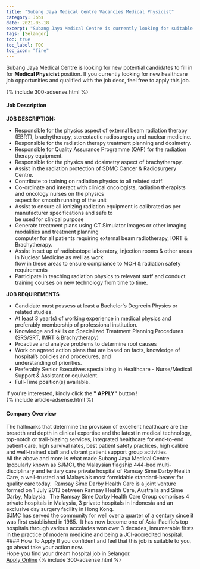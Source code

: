 ```yaml
---
title: "Subang Jaya Medical Centre Vacancies Medical Physicist" 
category: Jobs 
date: 2021-05-18 
excerpt: "Subang Jaya Medical Centre is currently looking for suitable person to fill in the Medical Physicist which positioned at Selangor" 
tags: [Selangor] 
toc: true 
toc_label: TOC 
toc_icon: "fire" 
--- 
```


<p>Subang Jaya Medical Centre is looking for new potential candidates to fill in for <b>Medical Physicist</b> position. If you currently looking for new healthcare job opportunities and qualified with the job desc, feel free to apply this job.
</p>{% include 300-adsense.html %} 
<div><div><h4>Job Description</h4></div><div><div><span><div><div><strong>JOB DESCRIPTION:</strong></div><ul><li>Responsible for the physics aspect of external beam radiation therapy (EBRT), brachytherapy, stereotactic radiosurgery and nuclear medicine.</li><li>Responsible for the radiation therapy treatment planning and dosimetry.</li><li>Responsible for Quality Assurance Programme (QAP) for the radiation therapy equipment.</li><li>Responsible for the physics and dosimetry aspect of brachytherapy.</li><li>Assist in the radiation protection of SDMC Cancer &amp; Radiosurgery Centre.</li><li>Contribute to training on radiation physics to all related staff.</li><li>Co-ordinate and interact with clinical oncologists, radiation therapists and oncology nurses on the physics<br>aspect for smooth running of the unit</li><li>Assist to ensure all ionizing radiation equipment is calibrated as per manufacturer specifications and safe to<br>be used for clinical purpose</li><li>Generate treatment plans using CT Simulator images or other imaging modalities and treatment planning<br>computer for all patients requiring external beam radiotherapy, IORT &amp; Brachytherapy.</li><li>Assist in set up of radioisotope laboratory, injection rooms &amp; other areas in Nuclear Medicine as well as work<br>flow in these areas to ensure compliance to MOH &amp; radiation safety requirements</li><li>Participate in teaching radiation physics to relevant staff and conduct training courses on new technology from time to time.</li></ul><div><strong>JOB REQUIREMENTS</strong></div><ul><li>Candidate must possess at least a Bachelor's Degreein Physics or related studies.</li><li>At least 3 year(s) of working experience in medical physics and preferably membership of professional institution.</li><li>Knowledge and skills on Specialized Treatment Planning Procedures (SRS/SRT, IMRT &amp; Brachytherapy)</li><li>Proactive and analyze problems to determine root causes</li><li>Work on agreed action plans that are based on facts, knowledge of hospital&#8217;s policies and procedures, and<br>understanding of priorities.</li><li>Preferably Senior Executives specializing in Healthcare - Nurse/Medical Support &amp; Assistant or equivalent.</li><li>Full-Time position(s) available.</li></ul><div>If you're interested, kindly click the<strong> " APPLY"</strong> button !</div></div></span></div></div></div> 
{% include article-adsense.html %} 
<div><div><h4>Company Overview</h4></div><div><div><span><div><div>
<div>
		The hallmarks that determine the provision of excellent healthcare are the breadth and depth in clinical expertise and the latest in medical technology, top-notch or trail-blazing services, integrated healthcare for end-to-end patient care, high survival rates, best patient safety practices, high calibre and well-trained staff and vibrant patient support group activities.</div>
<div>
		All the above and more is what made Subang Jaya Medical Centre (popularly known as SJMC), the Malaysian flagship 444-bed multi-disciplinary and tertiary care private hospital of Ramsay Sime Darby Health Care, a well-trusted and Malaysia&#8217;s most formidable standard-bearer for quality care today.&#160; Ramsay Sime Darby Health Care is a joint venture formed on 1 July 2013 between Ramsay Health Care, Australia and Sime Darby, Malaysia.&#160; The Ramsay Sime Darby Health Care Group comprises 4 private hospitals in Malaysia, 3 private hospitals in Indonesia and an exclusive day surgery facility in Hong Kong.</div>
<div>
		SJMC has served the community for well over a quarter of a century since it was first established in 1985.&#160; It has now become one of Asia-Pacific&#8217;s top hospitals through various accolades won over 3 decades, innumerable firsts in the practice of modern medicine and being a JCI-accredited hospital.</div>
</div></div></span></div></div></div> 
#### How To Apply 
If you confident and feel that this job is suitable to you, go ahead take your action now. <br/> 
Hope you find your dream hospital job in Selangor. <br/> 
<a href="https://www.jobstreet.com.my/en/job/medical-physicist-4540588?jobId=jobstreet-my-job-4540588" class="btn btn--warning" target="_blank" rel="nofollow noopenner">Apply Online</a> 
{% include 300-adsense.html %} 